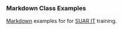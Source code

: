 ### Markdown Class Examples

[Markdown](http://daringfireball.net/projects/markdown/) examples for for [SUAR IT](http://suarit.uncc.edu) training.